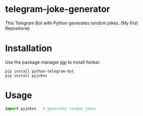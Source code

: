 # telegram-joke-generator

This Telegram Bot with Python generates random jokes.
(My first Repositorie)

# Installation

Use the package manager [pip](https://pip.pypa.io/en/stable/) to install foobar.

```` 
pip install python-telegram-bot
pip install pyjokes
````

# Usage
``` Python
import pyjokes   # generates random jokes
```


